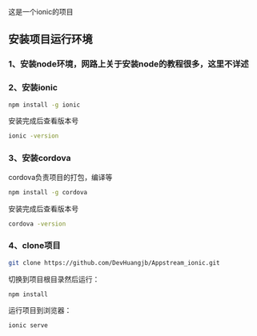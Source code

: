 这是一个ionic的项目

## 安装项目运行环境
### 1、安装node环境，网路上关于安装node的教程很多，这里不详述
### 2、安装ionic
```bash
npm install -g ionic
```
安装完成后查看版本号
```bash
ionic -version
```
### 3、安装cordova
cordova负责项目的打包，编译等
```bash
npm install -g cordova
```
安装完成后查看版本号
```bash
cordova -version
```
### 4、clone项目
```bash
git clone https://github.com/DevHuangjb/Appstream_ionic.git
```
切换到项目根目录然后运行：
```bash
npm install
```
运行项目到浏览器：
```bash
ionic serve
```
